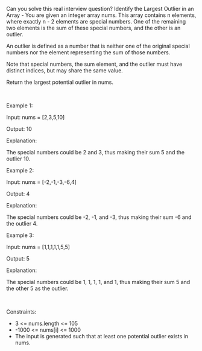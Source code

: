 Can you solve this real interview question? Identify the Largest Outlier in an Array - You are given an integer array nums. This array contains n elements, where exactly n - 2 elements are special numbers. One of the remaining two elements is the sum of these special numbers, and the other is an outlier.

An outlier is defined as a number that is neither one of the original special numbers nor the element representing the sum of those numbers.

Note that special numbers, the sum element, and the outlier must have distinct indices, but may share the same value.

Return the largest potential outlier in nums.

 

Example 1:

Input: nums = [2,3,5,10]

Output: 10

Explanation:

The special numbers could be 2 and 3, thus making their sum 5 and the outlier 10.

Example 2:

Input: nums = [-2,-1,-3,-6,4]

Output: 4

Explanation:

The special numbers could be -2, -1, and -3, thus making their sum -6 and the outlier 4.

Example 3:

Input: nums = [1,1,1,1,1,5,5]

Output: 5

Explanation:

The special numbers could be 1, 1, 1, 1, and 1, thus making their sum 5 and the other 5 as the outlier.

 

Constraints:

 * 3 <= nums.length <= 105
 * -1000 <= nums[i] <= 1000
 * The input is generated such that at least one potential outlier exists in nums.